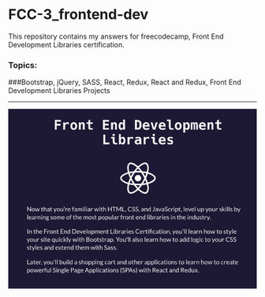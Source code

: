 # FCC-3_frontend-dev
This repository contains my answers for freecodecamp, Front End Development Libraries certification.
### Topics:
###Bootstrap, jQuery, SASS, React, Redux, React and Redux, Front End Development Libraries Projects

*** 
![](images/ss1.png)
